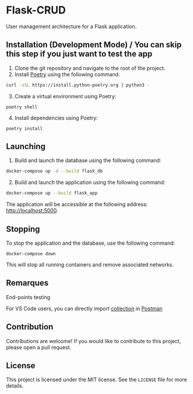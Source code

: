 Flask-CRUD
=========

User management architecture for a Flask application.

Installation (Development Mode) / You can skip this step if you just want to test the app
-------------------------------

1. Clone the git repository and navigate to the root of the project.
2. Install [Poetry](https://python-poetry.org/) using the following command:
```bash
curl -sSL https://install.python-poetry.org | python3 -
```
3. Create a virtual environment using Poetry:
```
poetry shell
```
4. Install dependencies using Poetry:
```
poetry install
```
Launching
---------

1. Build and launch the database using the following command:
```bash
docker-compose up -d --build flask_db
```
2. Build and launch the application using the following command:
```bash
docker-compose up --build flask_app
```
The application will be accessible at the following address: <http://localhost:5000>.

Stopping
--------

To stop the application and the database, use the following command:
```
docker-compose down
```
This will stop all running containers and remove associated networks.

Remarques
------------

End-points testing

For VS Code users, you can directly import [collection](tests/postman/Flask-CRUD.postman_collection.json) in [Postman](https://marketplace.visualstudio.com/items?itemName=Postman.postman-for-vscode)

Contribution
------------

Contributions are welcome! If you would like to contribute to this project, please open a pull request.

License
-------

This project is licensed under the MIT license. See the `LICENSE` file for more details.